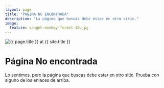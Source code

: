 ```yaml
---
layout: page
title: "PÁGINA NO ENCONTRADA"
description: "La página que buscas debe estar en otro sitio."
image:
  feature: sangeh-monkey-forest-10.jpg
---  
```

<img src="{{ site.url }}/images/404.jpg" alt="{{ page.title }} at {{ site.title }}">

<div class="text-center">
	<h1>Página No encontrada</h1>
	<p>Lo sentimos, pero la página que buscas debe estar en otro sitio. Prueba con alguno de los enlaces de arriba.</p>
</div>
